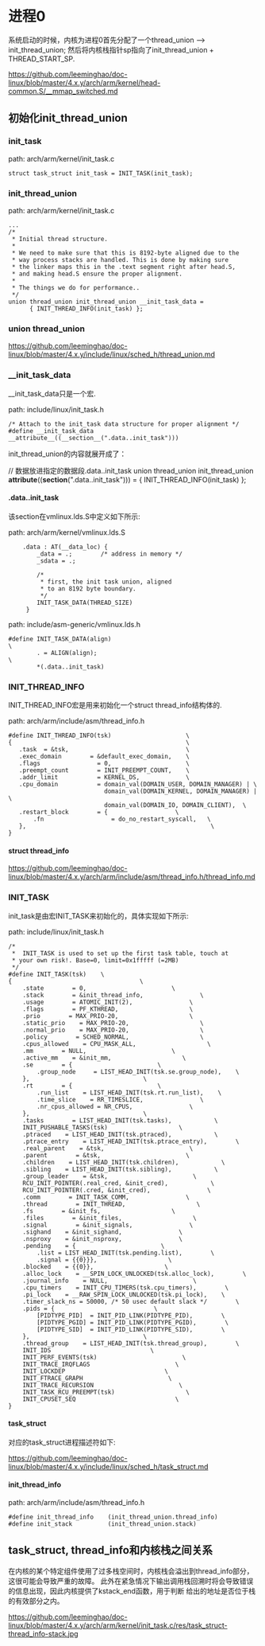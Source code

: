 进程0
========================================

系统启动的时候，内核为进程0首先分配了一个thread_union --> init_thread_union;
然后将内核栈指针sp指向了init_thread_union + THREAD_START_SP.

https://github.com/leeminghao/doc-linux/blob/master/4.x.y/arch/arm/kernel/head-common.S/__mmap_switched.md

初始化init_thread_union
----------------------------------------

### init_task

path: arch/arm/kernel/init_task.c
```
struct task_struct init_task = INIT_TASK(init_task);
```

### init_thread_union

path: arch/arm/kernel/init_task.c
```
...
/*
 * Initial thread structure.
 *
 * We need to make sure that this is 8192-byte aligned due to the
 * way process stacks are handled. This is done by making sure
 * the linker maps this in the .text segment right after head.S,
 * and making head.S ensure the proper alignment.
 *
 * The things we do for performance..
 */
union thread_union init_thread_union __init_task_data =
      { INIT_THREAD_INFO(init_task) };
```

### union thread_union

https://github.com/leeminghao/doc-linux/blob/master/4.x.y/include/linux/sched_h/thread_union.md

### __init_task_data

__init_task_data只是一个宏.

path: include/linux/init_task.h
```
/* Attach to the init_task data structure for proper alignment */
#define __init_task_data __attribute__((__section__(".data..init_task")))
```

init_thread_union的内容就展开成了：

// 数据放进指定的数据段.data..init_task
union thread_union init_thread_union __attribute__((__section__(".data..init_task"))) =
    { INIT_THREAD_INFO(init_task) };

#### .data..init_task

该section在vmlinux.lds.S中定义如下所示:

path: arch/arm/kernel/vmlinux.lds.S
```
    .data : AT(__data_loc) {
        _data = .;        /* address in memory */
        _sdata = .;

        /*
         * first, the init task union, aligned
         * to an 8192 byte boundary.
         */
        INIT_TASK_DATA(THREAD_SIZE)
     }
```

path: include/asm-generic/vmlinux.lds.h
```
#define INIT_TASK_DATA(align)                                           \
        . = ALIGN(align);                                               \
        *(.data..init_task)
```

### INIT_THREAD_INFO

INIT_THREAD_INFO宏是用来初始化一个struct thread_info结构体的.

path: arch/arm/include/asm/thread_info.h
```
#define INIT_THREAD_INFO(tsk)                     \
{                                                 \
   .task  = &tsk,                                 \
   .exec_domain        = &default_exec_domain,    \
   .flags                = 0,                     \
   .preempt_count        = INIT_PREEMPT_COUNT,    \
   .addr_limit           = KERNEL_DS,             \
   .cpu_domain           = domain_val(DOMAIN_USER, DOMAIN_MANAGER) | \
                           domain_val(DOMAIN_KERNEL, DOMAIN_MANAGER) | \
                           domain_val(DOMAIN_IO, DOMAIN_CLIENT),  \
   .restart_block        = {                   \
       .fn                   = do_no_restart_syscall,   \
   },                                                    \
}
```

#### struct thread_info

https://github.com/leeminghao/doc-linux/blob/master/4.x.y/arch/arm/include/asm/thread_info.h/thread_info.md

### INIT_TASK

init_task是由宏INIT_TASK来初始化的，具体实现如下所示:

path: include/linux/init_task.h
```
/*
 *  INIT_TASK is used to set up the first task table, touch at
 * your own risk!. Base=0, limit=0x1fffff (=2MB)
 */
#define INIT_TASK(tsk)    \
{                                    \
    .state        = 0,                        \
    .stack        = &init_thread_info,                \
    .usage        = ATOMIC_INIT(2),                \
    .flags        = PF_KTHREAD,                    \
    .prio        = MAX_PRIO-20,                    \
    .static_prio    = MAX_PRIO-20,                    \
    .normal_prio    = MAX_PRIO-20,                    \
    .policy        = SCHED_NORMAL,                    \
    .cpus_allowed    = CPU_MASK_ALL,                    \
    .mm        = NULL,                        \
    .active_mm    = &init_mm,                    \
    .se        = {                        \
        .group_node     = LIST_HEAD_INIT(tsk.se.group_node),    \
    },                                \
    .rt        = {                        \
        .run_list    = LIST_HEAD_INIT(tsk.rt.run_list),    \
        .time_slice    = RR_TIMESLICE,                \
        .nr_cpus_allowed = NR_CPUS,                \
    },                                \
    .tasks        = LIST_HEAD_INIT(tsk.tasks),            \
    INIT_PUSHABLE_TASKS(tsk)                    \
    .ptraced    = LIST_HEAD_INIT(tsk.ptraced),            \
    .ptrace_entry    = LIST_HEAD_INIT(tsk.ptrace_entry),        \
    .real_parent    = &tsk,                        \
    .parent        = &tsk,                        \
    .children    = LIST_HEAD_INIT(tsk.children),            \
    .sibling    = LIST_HEAD_INIT(tsk.sibling),            \
    .group_leader    = &tsk,                        \
    RCU_INIT_POINTER(.real_cred, &init_cred),            \
    RCU_INIT_POINTER(.cred, &init_cred),                \
    .comm        = INIT_TASK_COMM,                \
    .thread        = INIT_THREAD,                    \
    .fs        = &init_fs,                    \
    .files        = &init_files,                    \
    .signal        = &init_signals,                \
    .sighand    = &init_sighand,                \
    .nsproxy    = &init_nsproxy,                \
    .pending    = {                        \
        .list = LIST_HEAD_INIT(tsk.pending.list),        \
        .signal = {{0}}},                    \
    .blocked    = {{0}},                    \
    .alloc_lock    = __SPIN_LOCK_UNLOCKED(tsk.alloc_lock),        \
    .journal_info    = NULL,                        \
    .cpu_timers    = INIT_CPU_TIMERS(tsk.cpu_timers),        \
    .pi_lock    = __RAW_SPIN_LOCK_UNLOCKED(tsk.pi_lock),    \
    .timer_slack_ns = 50000, /* 50 usec default slack */        \
    .pids = {                            \
        [PIDTYPE_PID]  = INIT_PID_LINK(PIDTYPE_PID),        \
        [PIDTYPE_PGID] = INIT_PID_LINK(PIDTYPE_PGID),        \
        [PIDTYPE_SID]  = INIT_PID_LINK(PIDTYPE_SID),        \
    },                                \
    .thread_group    = LIST_HEAD_INIT(tsk.thread_group),        \
    INIT_IDS                            \
    INIT_PERF_EVENTS(tsk)                        \
    INIT_TRACE_IRQFLAGS                        \
    INIT_LOCKDEP                            \
    INIT_FTRACE_GRAPH                        \
    INIT_TRACE_RECURSION                        \
    INIT_TASK_RCU_PREEMPT(tsk)                    \
    INIT_CPUSET_SEQ                            \
}
```

#### task_struct

对应的task_struct进程描述符如下:

https://github.com/leeminghao/doc-linux/blob/master/4.x.y/include/linux/sched_h/task_struct.md

#### init_thread_info

path: arch/arm/include/asm/thread_info.h
```
#define init_thread_info    (init_thread_union.thread_info)
#define init_stack          (init_thread_union.stack)
```

task_struct, thread_info和内核栈之间关系
----------------------------------------

在内核的某个特定组件使用了过多栈空间时，内核栈会溢出到thread_info部分，这很可能会导致严重的故障。
此外在紧急情况下输出调用栈回溯时将会导致错误的信息出现，因此内核提供了kstack_end函数，用于判断
给出的地址是否位于栈的有效部分之内。

https://github.com/leeminghao/doc-linux/blob/master/4.x.y/arch/arm/kernel/init_task.c/res/task_struct-thread_info-stack.jpg
